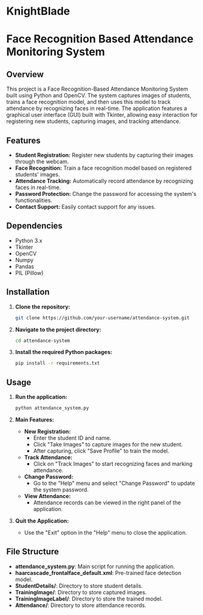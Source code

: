 # KnightBlade

# Face Recognition Based Attendance Monitoring System

## Overview

This project is a Face Recognition-Based Attendance Monitoring System built using Python and OpenCV. The system captures images of students, trains a face recognition model, and then uses this model to track attendance by recognizing faces in real-time. The application features a graphical user interface (GUI) built with Tkinter, allowing easy interaction for registering new students, capturing images, and tracking attendance.

## Features

- **Student Registration:** Register new students by capturing their images through the webcam.
- **Face Recognition:** Train a face recognition model based on registered students' images.
- **Attendance Tracking:** Automatically record attendance by recognizing faces in real-time.
- **Password Protection:** Change the password for accessing the system's functionalities.
- **Contact Support:** Easily contact support for any issues.

## Dependencies

- Python 3.x
- Tkinter
- OpenCV
- Numpy
- Pandas
- PIL (Pillow)

## Installation

1. **Clone the repository:**
    ```bash
    git clone https://github.com/your-username/attendance-system.git
    ```
2. **Navigate to the project directory:**
    ```bash
    cd attendance-system
    ```
3. **Install the required Python packages:**
    ```bash
    pip install -r requirements.txt
    ```

## Usage

1. **Run the application:**
    ```bash
    python attendance_system.py
    ```

2. **Main Features:**
   - **New Registration:**
     - Enter the student ID and name.
     - Click "Take Images" to capture images for the new student.
     - After capturing, click "Save Profile" to train the model.
   - **Track Attendance:**
     - Click on "Track Images" to start recognizing faces and marking attendance.
   - **Change Password:**
     - Go to the "Help" menu and select "Change Password" to update the system password.
   - **View Attendance:**
     - Attendance records can be viewed in the right panel of the application.

3. **Quit the Application:**
   - Use the "Exit" option in the "Help" menu to close the application.

## File Structure

- **attendance_system.py**: Main script for running the application.
- **haarcascade_frontalface_default.xml**: Pre-trained face detection model.
- **StudentDetails/**: Directory to store student details.
- **TrainingImage/**: Directory to store captured images.
- **TrainingImageLabel/**: Directory to store the trained model.
- **Attendance/**: Directory to store attendance records.


